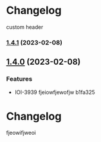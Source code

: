 # Changelog
  custom header

### [1.4.1](///compare/v1.4.0...v1.4.1) (2023-02-08)

## [1.4.0](///compare/v1.3.0...v1.4.0) (2023-02-08)


### Features

* IOI-3939 fjeiowfjewofjw b1fa325

# Changelog
  fjeowifjweoi
